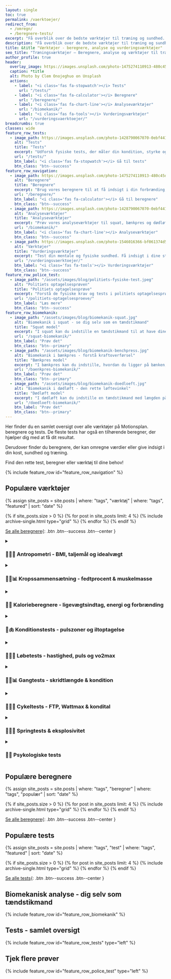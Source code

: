 ```yaml
---
layout: single
toc: true
permalink: /vaerktoejer/
redirect_from:
  - /omregn/
  - /beregnere-tests/
excerpt: "Få overblik over de bedste værktøjer til træning og sundhed. Bliv klogere på træning og sundhed gennem vores gratis træningsværktøjer, beregnere og vurderingstests."
description: "Få overblik over de bedste værktøjer til træning og sundhed. Prøv vores beregnere og tests gratis til at blive klogere på din sundhed og træning."
title: &title "Værktøjer - beregnere, analyse og vurderingsværktøjer"
seo_title: "Træningsværktøjer – Beregnere, analyse og værktøjer til træning | Motionsplan"
author_profile: true
header:
  overlay_image: https://images.unsplash.com/photo-1475274110913-480c45d0e873?ixlib=rb-1.2.1&ixid=eyJhcHBfaWQiOjEyMDd9&auto=format&fit=crop&h=630&w=1200&q=60
  caption: *title
  alt: Photo by Clem Onojeghuo on Unsplash
  actions:
    - label: "<i class='fas fa-stopwatch'></i> Tests"
      url: "/tests/"
    - label: "<i class='fas fa-calculator'></i> Beregnere"
      url: "/beregnere/"
    - label: "<i class='fas fa-chart-line'></i> Analyseværktøjer"
      url: "/biomekanik/"
    - label: "<i class='fas fa-tools'></i> Vurderingsværktøjer"
      url: "/vurderingsvaerktoejer/"
breadcrumbs: true
classes: wide
feature_row_tests:
  - image_path: https://images.unsplash.com/photo-1428790067070-0ebf4418d9d8?ixid=MnwxMjA3fDB8MHxwaG90by1wYWdlfHx8fGVufDB8fHx8&ixlib=rb-1.2.1&auto=format&fit=crop&h=300&w=400&q=10
    alt: "Tests"
    title: "Tests"
    excerpt: "Udforsk fysiske tests, der måler din kondition, styrke og præstation. Følg din udvikling og se din fremgang."
    url: "/tests/"
    btn_label: "<i class='fas fa-stopwatch'></i> Gå til tests"
    btn_class: "btn--success"
feature_row_navigation:
  - image_path: https://images.unsplash.com/photo-1475274110913-480c45d0e873?ixlib=rb-1.2.1&ixid=eyJhcHBfaWQiOjEyMDd9&auto=format&fit=crop&h=300&w=400&q=10
    alt: "Beregnere"
    title: "Beregnere"
    excerpt: "Brug vores beregnere til at få indsigt i din forbrænding, kondital og BMI. Få detaljeret information om din sundhed."
    url: "/beregnere/"
    btn_label: "<i class='fas fa-calculator'></i> Gå til beregnere"
    btn_class: "btn--success"
  - image_path: https://images.unsplash.com/photo-1428790067070-0ebf4418d9d8?ixid=MnwxMjA3fDB8MHxwaG90by1wYWdlfHx8fGVufDB8fHx8&ixlib=rb-1.2.1&auto=format&fit=crop&h=300&w=400&q=10
    alt: "Analyseværktøjer"
    title: "Analyseværktøjer"
    excerpt: "Prøv vores analyseværktøjer til squat, bænkpres og dødløft. Se dig selv som en tændstikmand. Det er ret magisk."
    url: "/biomekanik/"
    btn_label: "<i class='fas fa-chart-line'></i> Analyseværktøjer"
    btn_class: "btn--success"
  - image_path: https://images.unsplash.com/photo-1546016366-bf061374d54e?auto=format&ixlib=rb-4.0.3&ixid=M3wxMjA3fDB8MHxwaG90by1wYWdlfHx8fGVufDB8fHx8fA%3D%3D&fit=crop&h=300&w=400&q=10
    alt: "Værktøjer"
    title: "Vurderingsværktøjer"
    excerpt: "Test din mentale og fysiske sundhed. Få indsigt i dine styrker og opdag områder, der kan forbedres."
    url: "/vurderingsvaerktoejer/"
    btn_label: "<i class='fas fa-tools'></i> Vurderingsværktøjer"
    btn_class: "btn--success"
feature_row_police_test:
  - image_path: "/assets/images/blog/politiets-fysiske-test.jpeg"
    alt: "Politiets optagelsesprøven"
    title: "Politiets optagelsesprøve"
    excerpt: "Forstå de fysiske krav og tests i politiets optagelsesprøve. Få indsigt i testens opbygning og forbered dig optimalt."
    url: "/politiets-optagelsesproeve/"
    btn_label: "Læs mere"
    btn_class: "btn--success"
feature_row_biomekanik:
  - image_path: "/assets/images/blog/biomekanik-squat.jpg"
    alt: "Biomekanik i squat - se dig selv som en tændstikmand"
    title: "Squat model"
    excerpt: "I squat kan du indstille en tændstikmand til at have dine kropsmål for: overkrop, lår og underben. Så kan du se, hvordan løftet alt andet lige vil se ud."
    url: "/squat-biomekanik/"
    btn_label: "Prøv det"
    btn_class: "btn--primary"
  - image_path: "/assets/images/blog/biomekanik-benchpress.jpg"
    alt: "Biomekanik i bænkpres - forstå kraftoverførsel"
    title: "Bænkpres model"
    excerpt: "I bænkpres kan du indstille, hvordan du ligger på bænken, og hvordan du gerne vil have stangens bane til at være. Gør det individuelt med din armlængde."
    url: "/baenkpres-biomekanik/"
    btn_label: "Prøv det"
    btn_class: "btn--primary"
  - image_path: "/assets/images/blog/biomekanik-doedloeft.jpg"
    alt: "Biomekanik i dødløft - den rette løftevinkel"
    title: "Dødløft model"
    excerpt: "I dødløft kan du indstille en tændstikmand med længden på din overkrop, lårben og underben. Se, hvordan et konventionelt dødløft alt andet lige vil se ud."
    url: "/doedloeft-biomekanik/"
    btn_label: "Prøv det"
    btn_class: "btn--primary"
---
```


Her finder du en samlet oversigt over alle værktøjer på Motionsplan. beregnere og tests. De fleste tests har også en tilhørende beregner, der hjælper dig med at få dit resultat.

Derudover finder du beregnere, der kan omregne værdier eller give indsigt i din kost, sundhed og træning.

Find den rette test, beregner eller værktøj til dine behov!

{% include feature_row id="feature_row_navigation" %}

## Populære værktøjer

{% assign site_posts = site.posts | where: "tags", "værktøj" | where: "tags", "featured" | sort: "date" %}

<div class="feature__wrapper" markdown="1">

{% if site_posts.size > 0 %}
  {% for post in site_posts limit: 4 %}
    {% include archive-single.html type="grid" %}
  {% endfor %}
{% endif %}

[Se alle beregnere](/beregnere/){: .btn .btn--success .btn--center }

</div>

<details markdown="1" class="faq">
  <summary><h3>🏋️‍♀️📏 Antropometri - BMI, taljemål og idealvægt</h3></summary>

Det er meget populært at udregne sin BMI. Jeg har lavet en [BMI beregner](/bmi-beregner/), hvor du kan læse mere om BMI og lave en beregning af dit eget BMI. Tjek også vores [BMI beregner til børn](/bmi-beregner-boern-unge-teenagere/).

Du kan bl.a. prøve vores [beregner til idealvægt](/idealvaegt/), [taljemål](/taljemaal/) og [talje-hofte-forhold](/talje-hofte-ratio/).

</details>

<details markdown="1" class="faq">
  <summary><h3>🧑‍🔬📊 Kropssammensætning - fedtprocent & muskelmasse</h3></summary>

Vi har beskrevet [alle måder at måle fedtprocent på](/maal-fedtprocent/), men der er mange måder at finde sin kropskomposition på.

{% assign site_posts = site.posts | where: "tags", "test" | where: "tags", "kropskomposition" | where: "tags", "metode" | sort: "date" %}

<div class="feature__wrapper" markdown="1">

{% if site_posts.size > 0 %}
  {% for post in site_posts limit: 4 %}
    {% include archive-single.html type="grid" %}
  {% endfor %}
{% endif %}

[Alle metoder til kropskomposition](/maal-fedtprocent/){: .btn .btn--success .btn--center }

</div>
</details>

<details markdown="1" class="faq">
  <summary><h3>🍏🔢 Kalorieberegnere - ligevægtsindtag, energi og forbrænding</h3></summary>

Rigtig mange er på udkig efter en kalorieberegner, som kan [udregne dit ligevægtsindtag](/ligevaegtsindtag-beregner/). Det er et af de rigtig populære punkter her på siden.

Jeg har skrevet mere om [forskellige typer kalorieberegnere](/kalorieberegner/).

{% assign site_posts = site.posts | where: "tags", "kalorieberegner" | sort: "date" %}

<div class="feature__wrapper">

{% if site_posts.size > 0 %}
  {% for post in site_posts %}
    {% include archive-single.html type="grid" %}
  {% endfor %}
{% endif %}

</div>
</details>

<details markdown="1" class="faq">
  <summary><h3>💨🫁 Konditionstests - pulszoner og iltoptagelse</h3></summary>

Dit kredsløb og din [maksimale iltoptagelse](/maksimale-iltoptagelse-vo2max/) har stor betydning for din sundhed. Vi har skrevet en del om [kondition og kondital](/kondital/). Men det er også interessant at teste sit eget kondital.

Det kan du gøre på flere forskellige måder, og du kan springe direkte til en [oversigt over alle konditionstests](/kondition/tests/), eller du kan lade dig inspirere af oversigten herunder.

{% assign site_posts = site.posts | where: "tags", "test" | where: "tags", "konditionstest" | where: "tags", "populær" | sort: "date" %}

<div class="feature__wrapper" markdown="1">

{% if site_posts.size > 0 %}
  {% for post in site_posts limit: 4 %}
    {% include archive-single.html type="grid" %}
  {% endfor %}
{% endif %}

[Se alle konditionstests](/kondition/tests/){: .btn .btn--success .btn--center }

</div>
</details>

<details markdown="1" class="faq">
  <summary><h3>🏃‍♀️📏 Løbetests - hastighed, puls og vo2max</h3></summary>

Hvis du godt kan lide at løbe, så kan det være en god ide en gang imellem at lave en løbetest, så du kan se, hvordan det går med træningen.

{% assign site_posts = site.posts | where: "tags", "test" | where: "tags", "løbetest" | where: "tags", "populær" | sort: "date" %}

<div class="feature__wrapper" markdown="1">

{% if site_posts.size > 0 %}
  {% for post in site_posts limit: 4 %}
    {% include archive-single.html type="grid" %}
  {% endfor %}
{% endif %}

[Se alle løbetests](/tests/loeb/){: .btn .btn--success .btn--center }

</div>
</details>

<details markdown="1" class="faq">
  <summary><h3>🚶‍♂️📊 Gangtests - skridtlængde & kondition</h3></summary>

Gangtests er ret populære - særligt for folk der ikke har lyst til at lave en maksimal løbetest eller cykeltest. Men faktisk kan alle kaste sig ud i en gåtest. Det er faktisk ikke så let at holde et højt gangtempo over tid.

{% assign site_posts = site.posts | where: "tags", "test" | where: "tags", "gangtest" | sort: "date" %}

<div class="feature__wrapper">

{% if site_posts.size > 0 %}
  {% for post in site_posts %}
    {% include archive-single.html type="grid" %}
  {% endfor %}
{% endif %}

</div>
</details>

<details markdown="1" class="faq">
  <summary><h3>🚴‍♀️💨 Cykeltests - FTP, Wattmax & kondital</h3></summary>

Det er populært at test sig selv på cykel. Nogle af fordelene er, at det er ret let tilgængeligt, og du let kan blive guidet undervejs i testen. Du kan både finde maksimale og submaksimale tests.

{% assign site_posts = site.posts | where: "tags", "test" | where: "tags", "cykeltest" | where: "tags", "populær" | sort: "date" %}

<div class="feature__wrapper" markdown="1">

{% if site_posts.size > 0 %}
  {% for post in site_posts limit: 4 %}
    {% include archive-single.html type="grid" %}
  {% endfor %}
{% endif %}

[Se alle cykeltests](/tests/cykling/){: .btn .btn--success .btn--center }

</div>

</details>

<details markdown="1" class="faq">
  <summary><h3>🦘🏋️‍♀️ Springtests & eksplosivitet</h3></summary>

Her kan du finde [tests til eksplosivitet](/eksplosivitet/) og [springtests](/springtests-hoppehoejde/). Her er et lille udpluk af de populære springtests.

{% assign site_posts = site.posts | where: "tags", "springtest" | sort: "date" %}

<div class="feature__wrapper" markdown="1">

{% if site_posts.size > 0 %}
  {% for post in site_posts limit: 4 %}
    {% include archive-single.html type="grid" %}
  {% endfor %}
{% endif %}

[Se alle hoppe- og springtests](/springtests-hoppehoejde/){: .btn .btn--success .btn--center }

</div>
</details>

<details markdown="1" class="faq">
  <summary><h3>🧠💭 Psykologiske tests</h3></summary>

{% assign site_posts = site.posts | where: "tags", "psykologisk test" | sort: "date" %}

<div class="feature__wrapper" markdown="1">

{% if site_posts.size > 0 %}
  {% for post in site_posts limit: 4 %}
    {% include archive-single.html type="grid" %}
  {% endfor %}
{% endif %}

[Se alle psykologiske tests](/psykiske-sundhedstest/){: .btn .btn--success .btn--center }

</div>
</details>

## Populære beregnere

{% assign site_posts = site.posts | where: "tags", "beregner" | where: "tags", "populær" | sort: "date" %}

<div class="feature__wrapper" markdown="1">

{% if site_posts.size > 0 %}
  {% for post in site_posts limit: 4 %}
    {% include archive-single.html type="grid" %}
  {% endfor %}
{% endif %}

[Se alle beregnere](/beregnere/){: .btn .btn--success .btn--center }

</div>

## Populære tests

{% assign site_posts = site.posts | where: "tags", "test" | where: "tags", "featured" | sort: "date" %}

<div class="feature__wrapper" markdown="1">

{% if site_posts.size > 0 %}
  {% for post in site_posts limit: 4 %}
    {% include archive-single.html type="grid" %}
  {% endfor %}
{% endif %}

[Se alle tests](/tests/){: .btn .btn--success .btn--center }
</div>

## Biomekanisk analyse - dig selv som tændstikmand

{% include feature_row id="feature_row_biomekanik" %}

## Tests - samlet oversigt

{% include feature_row id="feature_row_tests" type="left" %}

## Tjek flere prøver

{% include feature_row id="feature_row_police_test" type="left" %}